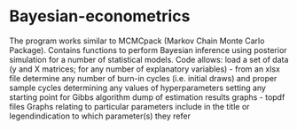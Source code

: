 # Bayesian-econometrics
The program works similar to MCMCpack (Markov Chain Monte Carlo Package). 
Contains functions to perform Bayesian inference using posterior simulation for a number of statistical models. 
Code allows: 
load a set of data (y and X matrices; for any number of explanatory variables) - from an xlsx file 
determine any number of burn-in cycles (i.e. initial draws) and proper sample cycles determining any values of hyperparameters setting any starting point for Gibbs algorithm
dump of estimation results graphs - topdf files Graphs relating to particular parameters include in the title or legendindication to which parameter(s) they refer
